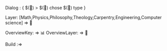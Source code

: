 Dialog : {
$(🎫) > $(🧾) 
chose $(🧾) type 
}

Layer: [Math,Physics,Philosophy,Theology,Carpentry,Engineering,Computer science] => 📑


OverviewKey: => 📊
OverviewLayer: => 🧾

Build :=>